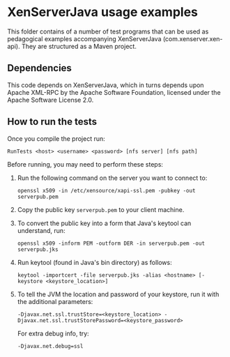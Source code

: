# XenServerJava usage examples

This folder contains of a number of test programs that can be used as pedagogical
examples accompanying XenServerJava (com.xenserver.xen-api). They are
structured as a Maven project.

## Dependencies

This code depends on XenServerJava, which in turns depends upon Apache XML-RPC
by the Apache Software Foundation, licensed under the Apache Software License 2.0.

## How to run the tests

Once you compile the project run:

```
RunTests <host> <username> <password> [nfs server] [nfs path]
```

Before running, you may need to perform these steps:

1. Run the following command on the server you want to connect to:
   ```
   openssl x509 -in /etc/xensource/xapi-ssl.pem -pubkey -out serverpub.pem
   ```

2. Copy the public key `serverpub.pem` to your client machine.

3. To convert the public key into a form that Java's keytool can understand, run:
   ```
   openssl x509 -inform PEM -outform DER -in serverpub.pem -out serverpub.jks
   ```

4. Run keytool (found in Java's bin directory) as follows:
   ```
   keytool -importcert -file serverpub.jks -alias <hostname> [-keystore <keystore_location>]
   ```

5. To tell the JVM the location and password of your keystore, run it with the
   additional parameters:
   ```
   -Djavax.net.ssl.trustStore=<keystore_location> -Djavax.net.ssl.trustStorePassword=<keystore_password>
   ```
   For extra debug info, try:
   ```
   -Djavax.net.debug=ssl
   ```
